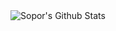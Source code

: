 <img align="left" alt="Sopor's Github Stats" src="[https://github-readme-stats.vercel.app/api?](https://github-readme-stats-git-masterrstaa-rickstaa.vercel.app/api?)username=Sopor&show_icons=true&include_all_commits=true&hide_border=true" />
